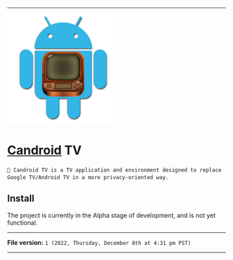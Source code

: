 
***

<img alt="Candroid TV logo failed to load. Click/tap here to attempt to view it" src="/Candroid-TV_1000pIcon_V1_HighCompression.png" width="256" height="256"/>

# [Candroid](https://github.com/seanpm2001/Candroid/) TV

`🤖️ Candroid TV is a TV application and environment designed to replace Google TV/Android TV in a more privacy-oriented way.`

## Install

The project is currently in the Alpha stage of development, and is not yet functional.

***

**File version:** `1 (2022, Thursday, December 8th at 4:31 pm PST)`

***
